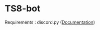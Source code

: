 # TS8-bot

Requirements : discord.py ([Documentation](https://discordpy.readthedocs.io/en/latest/index.html))

